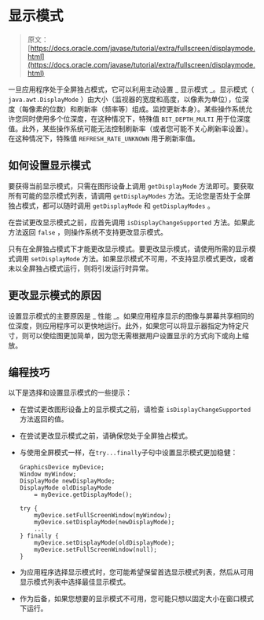 # 显示模式

> 原文： [https://docs.oracle.com/javase/tutorial/extra/fullscreen/displaymode.html](https://docs.oracle.com/javase/tutorial/extra/fullscreen/displaymode.html)

一旦应用程序处于全屏独占模式，它可以利用主动设置 _ 显示模式 _。显示模式（ `java.awt.DisplayMode` ）由大小（监视器的宽度和高度，以像素为单位），位深度（每像素的位数）和刷新率（频率等）组成。监控更新本身）。某些操作系统允许您同时使用多个位深度，在这种情况下，特殊值 `BIT_DEPTH_MULTI` 用于位深度值。此外，某些操作系统可能无法控制刷新率（或者您可能不关心刷新率设置）。在这种情况下，特殊值 `REFRESH_RATE_UNKNOWN` 用于刷新率值。

## 如何设置显示模式

要获得当前显示模式，只需在图形设备上调用 `getDisplayMode` 方法即可。要获取所有可能的显示模式列表，请调用 `getDisplayModes` 方法。无论您是否处于全屏独占模式，都可以随时调用 `getDisplayMode` 和 `getDisplayModes` 。

在尝试更改显示模式之前，应首先调用 `isDisplayChangeSupported` 方法。如果此方法返回 `false` ，则操作系统不支持更改显示模式。

只有在全屏独占模式下才能更改显示模式。要更改显示模式，请使用所需的显示模式调用 `setDisplayMode` 方法。如果显示模式不可用，不支持显示模式更改，或者未以全屏独占模式运行，则将引发运行时异常。

## 更改显示模式的原因

设置显示模式的主要原因是 _ 性能 _。如果应用程序显示的图像与屏幕共享相同的位深度，则应用程序可以更快地运行。此外，如果您可以将显示器指定为特定尺寸，则可以使绘图更加简单，因为您无需根据用户设置显示的方式向下或向上缩放。

## 编程技巧

以下是选择和设置显示模式的一些提示：

*   在尝试更改图形设备上的显示模式之前，请检查 `isDisplayChangeSupported` 方法返回的值。
*   在尝试更改显示模式之前，请确保您处于全屏独占模式。
*   与使用全屏模式一样，在`try...finally`子句中设置显示模式更加稳健：

    ```
    GraphicsDevice myDevice;
    Window myWindow;
    DisplayMode newDisplayMode;
    DisplayMode oldDisplayMode 
        = myDevice.getDisplayMode();

    try {
        myDevice.setFullScreenWindow(myWindow);
        myDevice.setDisplayMode(newDisplayMode);
        ...
    } finally {
        myDevice.setDisplayMode(oldDisplayMode);
        myDevice.setFullScreenWindow(null);
    }

    ```

*   为应用程序选择显示模式时，您可能希望保留首选显示模式列表，然后从可用显示模式列表中选择最佳显示模式。
*   作为后备，如果您想要的显示模式不可用，您可能只想以固定大小在窗口模式下运行。